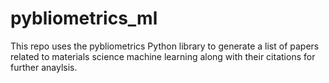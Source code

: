 # pybliometrics_ml
This repo uses the pybliometrics Python library to generate a list of papers related to materials science machine learning along with their citations for further anaylsis.
